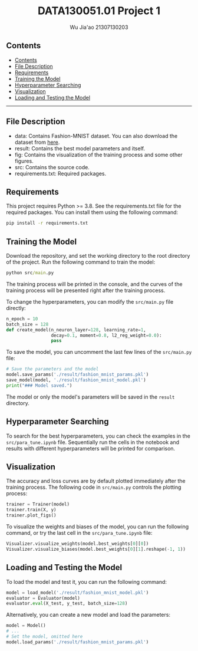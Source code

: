 <h1 align="center">DATA130051.01 Project 1</h1>
<center> Wu Jia'ao  21307130203 </center>

## Contents
- [Contents](#contents)
- [File Description](#file-description)
- [Requirements](#requirements)
- [Training the Model](#training-the-model)
- [Hyperparameter Searching](#hyperparameter-searching)
- [Visualization](#visualization)
- [Loading and Testing the Model](#loading-and-testing-the-model)

***

## File Description
- data: Contains Fashion-MNIST dataset. You can also download the dataset from [here](https://github.com/zalandoresearch/fashion-mnist).
- result: Contains the best model parameters and itself.
- fig: Contains the visualization of the training process and some other figures.
- src: Contains the source code.
- requirements.txt: Required packages.



## Requirements
This project requires Python >= 3.8. See the requirements.txt file for the required packages. You can install them using the following command:

```cmd
pip install -r requirements.txt
```

## Training the Model
Download the repository, and set the working directory to the root directory of the project. Run the following command to train the model:

```cmd
python src/main.py
```

The training process will be printed in the console, and the curves of the training process will be presented right after the training process.

To change the hyperparameters, you can modify the `src/main.py` file directly:

```python
n_epoch = 10
batch_size = 128
def create_model(n_neuron_layer=128, learning_rate=1,
                 decay=0.1, moment=0.8, l2_reg_weight=0.0):
                 pass
```

To save the model, you can uncomment the last few lines of the `src/main.py` file:

```python
# Save the parameters and the model
model.save_params('./result/fashion_mnist_params.pkl')
save_model(model, './result/fashion_mnist_model.pkl')
print("### Model saved.")
```

The model or only the model's parameters will be saved in the `result` directory.

## Hyperparameter Searching
To search for the best hyperparameters, you can check the examples in the `src/para_tune.ipynb` file. Sequentially run the cells in the notebook and results with different hyperparameters will be printed for comparison.

## Visualization
The accuracy and loss curves are by default plotted immediately after the training process. The following code in `src/main.py` controls the plotting process:

```python
trainer = Trainer(model)
trainer.train(X, y)
trainer.plot_figs()
```

To visualize the weights and biases of the model, you can run the following command, or try the last cell in the `src/para_tune.ipynb` file:

```python
Visualizer.visualize_weights(model.best_weights[0][0])
Visualizer.visualize_biases(model.best_weights[0][1].reshape(-1, 1))
```

## Loading and Testing the Model
To load the model and test it, you can run the following command:

```python
model = load_model('./result/fashion_mnist_model.pkl')
evaluator = Evaluator(model)
evaluator.eval(X_test, y_test, batch_size=128)
```

Alternatively, you can create a new model and load the parameters:

```python
model = Model()
# ...
# Set the model, omitted here
model.load_params('./result/fashion_mnist_params.pkl')
```